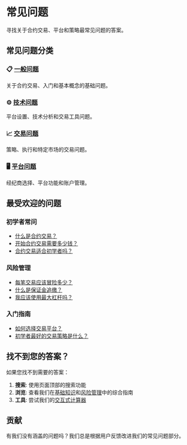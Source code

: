 # 常见问题

寻找关于合约交易、平台和策略最常见问题的答案。

## 常见问题分类

### 📋 [一般问题](/zh/faq/general)
关于合约交易、入门和基本概念的基础问题。

### ⚙️ [技术问题](/zh/faq/technical)  
平台设置、技术分析和交易工具问题。

### 📈 [交易问题](/zh/faq/trading)
策略、执行和特定市场的交易问题。

### 🖥️ [平台问题](/zh/faq/platform)
经纪商选择、平台功能和账户管理。

## 最受欢迎的问题

### 初学者常问
- [什么是合约交易？](/zh/faq/general#什么是合约交易)
- [开始合约交易需要多少钱？](/zh/faq/general#开始合约交易需要多少钱)
- [合约交易适合初学者吗？](/zh/faq/general#合约交易适合初学者吗)

### 风险管理
- [每笔交易应该冒险多少？](/zh/faq/general#每笔交易应该冒险多少)
- [什么是保证金追缴？](/zh/faq/general#什么是保证金追缴)
- [我应该使用最大杠杆吗？](/zh/faq/general#我应该使用最大可用杠杆吗)

### 入门指南
- [如何选择交易平台？](/zh/faq/general#如何选择交易平台)
- [初学者最好的交易策略是什么？](/zh/faq/general#初学者最好的交易策略是什么)

## 找不到您的答案？

如果您找不到需要的答案：

1. **搜索**: 使用页面顶部的搜索功能
2. **浏览**: 查看我们在[基础知识](/zh/basics/)和[风险管理](/zh/risk-management/)中的综合指南
3. **工具**: 尝试我们的[交互式计算器](/zh/tools/calculator)

## 贡献

有我们没有涵盖的问题吗？我们总是根据用户反馈改进我们的常见问题部分。
